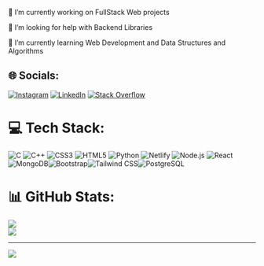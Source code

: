 
🔭 I’m currently working on FullStack Web projects

🤝 I’m looking for help with Backend Libraries

🌱 I’m currently learning Web Development and Data Structures and Algorithms

## 🌐 Socials:
[![Instagram](https://img.shields.io/badge/Instagram-%23E4405F.svg?logo=Instagram&logoColor=white)]([https://instagram.com/https://www.instagram.com/prakhar.d.vedi/](https://www.instagram.com/prakhar.d.vedi/)) [![LinkedIn](https://img.shields.io/badge/LinkedIn-%230077B5.svg?logo=linkedin&logoColor=white)](https://linkedin.com/in/https://www.linkedin.com/in/prakhar-dwivedi-a05611292/) [![Stack Overflow](https://img.shields.io/badge/-Stackoverflow-FE7A16?logo=stack-overflow&logoColor=white)](https://stackoverflow.com/users/prakhar-dwivedi)

# 💻 Tech Stack:
![C](https://img.shields.io/badge/c-%2300599C.svg?style=for-the-badge&logo=c&logoColor=white) ![C++](https://img.shields.io/badge/c++-%2300599C.svg?style=for-the-badge&logo=c%2B%2B&logoColor=white) ![CSS3](https://img.shields.io/badge/css3-%231572B6.svg?style=for-the-badge&logo=css3&logoColor=white) ![HTML5](https://img.shields.io/badge/html5-%23E34F26.svg?style=for-the-badge&logo=html5&logoColor=white) ![Python](https://img.shields.io/badge/python-3670A0?style=for-the-badge&logo=python&logoColor=ffdd54) ![Netlify](https://img.shields.io/badge/netlify-%23000000.svg?style=for-the-badge&logo=netlify&logoColor=#00C7B7) ![Node.js](https://img.shields.io/badge/node.js-43853D?style=for-the-badge&logo=node-dot-js&logoColor=white) ![React](https://img.shields.io/badge/react-%2320232a.svg?style=for-the-badge&logo=react&logoColor=%2361DAFB) ![MongoDB](https://img.shields.io/badge/mongoDB-%2347A248.svg?style=for-the-badge&logo=mongodb&logoColor=white)![Bootstrap](https://img.shields.io/badge/bootstrap-%23563D7C.svg?style=for-the-badge&logo=bootstrap&logoColor=white)![Tailwind CSS](https://img.shields.io/badge/tailwindcss-%2338B2AC.svg?style=for-the-badge&logo=tailwind-css&logoColor=white)![PostgreSQL](https://img.shields.io/badge/postgresql-%23336791.svg?style=for-the-badge&logo=postgresql&logoColor=white)



# 📊 GitHub Stats:
![](https://github-readme-stats.vercel.app/api?username=prakharDvedi&theme=dark&hide_border=false&include_all_commits=false&count_private=false)<br/>
![](https://github-readme-streak-stats.herokuapp.com/?user=prakharDvedi&theme=dark&hide_border=false)<br/>

---
[![](https://visitcount.itsvg.in/api?id=prakharDvedi&icon=0&color=0)](https://visitcount.itsvg.in)

<!-- Proudly created with GPRM ( https://gprm.itsvg.in ) -->

